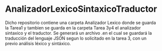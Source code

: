 # AnalizadorLexicoSintaxicoTraductor
Dicho repositorio contiene una carpeta Analizador Lexico donde se guarda la Tarea1 y tambien se guarda en la carpeta Tarea 3y4 el analizador sintaxico y el traductor. Se generará un archivo .en el cual se guardará la traducción del lenguaje JSON segun lo solicitado en la tarea 3, con un previo análisis léxico y sintáxico.
